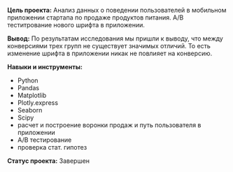**Цель проекта:** Анализ данных о поведении пользователей в мобильном приложении стартапа по продаже продуктов питания. А/В теститрование нового шрифта в приложении.

**Вывод:** По результатам исследования мы пришли к выводу, что между конверсиями трех групп не существует значимых отличий. То есть изменение шрифта в приложении никак не повлияет на конверсию.

**Навыки и инструменты:**

- Python
- Pandas
- Matplotlib
- Plotly.express
- Seaborn
- Scipy
- расчет и построение воронки продаж и путь пользователя в приложении
- А/В тестирование
- проверка стат. гипотез

**Статус проекта:** Завершен


